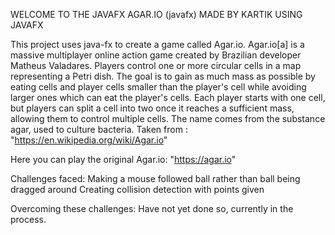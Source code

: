 
WELCOME TO THE JAVAFX AGAR.IO (javafx) MADE BY KARTIK USING JAVAFX
     
This project uses java-fx to create a game called Agar.io.
Agar.io[a] is a massive multiplayer online action game created by Brazilian developer Matheus Valadares. Players control one or more circular cells in a map representing a Petri dish. 
The goal is to gain as much mass as possible by eating cells and player cells smaller than the player's cell while avoiding larger ones which can eat the player's cells. 
Each player starts with one cell, but players can split a cell into two once it reaches a sufficient mass, allowing them to control multiple cells. The name comes from the substance agar, used to culture bacteria.
Taken from : "https://en.wikipedia.org/wiki/Agar.io"

Here you can play the original Agar.io: "https://agar.io"

Challenges faced:
Making a mouse followed ball rather than ball being dragged around
Creating collision detection with points given

Overcoming these challenges:
Have not yet done so, currently in the process.
